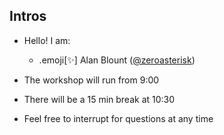 ## Intros

 - Hello! I am:

   - .emoji[✨] Alan Blount ([@zeroasterisk](https://twitter.com/zeroasterisk))

- The workshop will run from 9:00

- There will be a 15 min break at 10:30

- Feel free to interrupt for questions at any time


